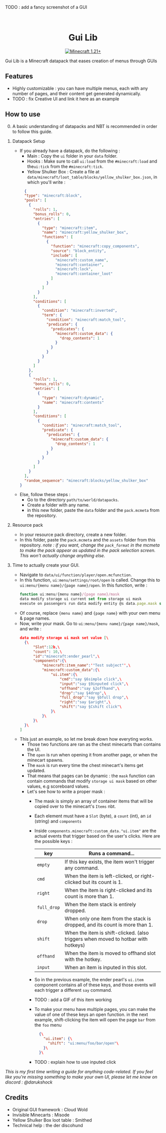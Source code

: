 TODO : add a fancy screenshot of a GUI 
<h1 align="center">
  <br>
  Gui Lib
  <br>
</h1>
<p align="center">
  <a href="https://minecraft.wiki/w/Java_Edition_1.21">
    <img src="https://img.shields.io/badge/Minecraft-1.21+-blue"
         alt="Minecraft 1.21+">
  </a>
</p>

Gui Lib is a Minecraft datapack that eases creation of menus through GUIs

## Features
- Highly customizable : you can have multiple menus, each with any number of pages, and their content get generated dynamically.
- TODO : fix Creative UI and link it here as an example
## How to use

0) A basic understanding of datapacks and NBT is recommended in order to follow this guide.

1) Datapack Setup
    - If you already have a datapack, do the following : 
      + Main : Copy the `ui` folder in your `data` folder.
      + Hooks : Make sure to call `ui:load` from the `#minecraft:load` and the`ui:tick` from the `#minecraft:tick`.
      + Yellow Shulker Box : Create a file at `data/minecraft/loot_table/blocks/yellow_shulker_box.json`, in which you'll write :
      ```json
        {
        "type": "minecraft:block",
        "pools": [
          {
            "rolls": 1,
            "bonus_rolls": 0,
            "entries": [
              {
                "type": "minecraft:item",
                "name": "minecraft:yellow_shulker_box",
                "functions": [
                  {
                    "function": "minecraft:copy_components",
                    "source": "block_entity",
                    "include": [
                      "minecraft:custom_name",
                      "minecraft:container",
                      "minecraft:lock",
                      "minecraft:container_loot"
                    ]
                  }
                ]
              }
            ],
            "conditions": [
              {
                "condition": "minecraft:inverted",
                "term": {
                  "condition": "minecraft:match_tool",
                  "predicate": {
                    "predicates": {
                      "minecraft:custom_data": {
                        "drop_contents": 1
                      }
                    }
                  }
                }
              }
            ]
          },
          {
            "rolls": 1,
            "bonus_rolls": 0,
            "entries": [
              {
                "type": "minecraft:dynamic",
                "name": "minecraft:contents"
              }
            ],
            "conditions": [
              {
                "condition": "minecraft:match_tool",
                "predicate": {
                  "predicates": {
                    "minecraft:custom_data": {
                      "drop_contents": 1
                    }
                  }
                }
              }
            ]
          }
        ],
        "random_sequence": "minecraft:blocks/yellow_shulker_box"
      }
    - Else, follow these steps :
        + Go to the directory `path/to/world/datapacks`.
        + Create a folder with any name.
        + in this new folder, paste the `data` folder and the `pack.mcmeta` from the repository.
2) Resource pack
    - In your resource pack directory, create a new folder.
    - In this folder, paste the `pack.mcmeta` and the `assets` folder from this repository. <i>note : if you want, change the `pack_format` in the mcmeta to make the pack appear as updated in the pack selection screen. This won't actually change anything else. </i>

3) Time to actually create your GUI.
    + Navigate to `data/ui/function/player/open.mcfunction`.
    + In this function, `ui:menu/settings/root/open` is called. Change this to `ui:menu/{menu name}/{page name}/open`. In this function, write :
      ```js
      function ui:menu/{menu name}/{page name}/mask
      data modify storage ui current set from storage ui mask
      execute on passengers run data modify entity @s data.page.mask set value "function ui:menu/{menu name}/ {page name}/mask"
    + Of course, replace `{menu name}` and `{page name}` with your own menu & page names.
    + Now, write your mask. Go to `ui:menu/{menu name}/{page name}/mask`, and write :
      ```json
      data modify storage ui mask set value [\
        {\
            "Slot":12b,\
            "count": 10,\
            "id":"minecraft:ender_pearl",\
            "components":{\
                "minecraft:item_name":'"Test subject"',\
                "minecraft:custom_data":{\
                    "ui.item":{\
                        "cmd":"say §6simple click",\
                        "input":"say §9inputed click",\
                        "offhand":"say §2offhand",\
                        "drop":"say §4drop",\
                        "full_drop":"say §bfull drop",\
                        "right":"say §aright",\
                        "shift":"say §Cshift click"\
                    }\
                }\
            }\
        }\
      ]
    + This just an example, so let me break down how everyting works.
      - Those two functions are ran as the chest minecarts than contains the UI.
      - The `open` is run when opening it from another page, or when the minecart spawns.
      - The `mask` is run every time the chest minecart's items get updated.
      - That means that pages can be dynamic : the `mask` function can contain commands that modify `storage ui mask` based on other values, e.g scoreboard values.
      - Let's see how to write a proper mask :
        + The mask is simply an array of container items that will be copied over to the minecart's `Items` nbt.
        + Each element must have a `Slot` (byte), a `count` (int), an `id` (string) and `components`
        + Inside `components.minecraft:custom_data."ui.item"` are the actual events that trigger based on the user's clicks. Here are the possible keys :

            | **key**   | Runs a command...                                                                 |
            |-----------|-----------------------------------------------------------------------------------|
            | `empty`     | If this key exists, the item won't trigger any command.                           |
            | `cmd`       | When the item is left-clicked, or right-clicked but its count is 1.               |
            | `right`     | When the item is right-clicked and its count is more than 1.                      |
            | `full_drop` | When the item stack is entirely dropped.                                          |
            | `drop`      | When only one item from the stack is dropped, and its count is more than 1.       |
            | `shift`     | When the item is shift-clicked. (also triggers when moved to hotbar with hotkeys) |
            | `offhand`   | When the item is moved to offhand slot with the hotkey.                           |
            | `input`     | When an item is inputed in this slot.                                             |
        + So in the previous example, the ender pearl's `ui.item` component contains all of these keys, and those events will each trigger a different `say` command.
        + TODO : add a GIF of this item working
        + To make your menu have multiple pages, you can make the value of one of these keys an open function. in the next example, shift-clicking the item will open the page `bar` from the `foo` menu
            ```json
              {\
                "ui.item": {\
                  "shift": "ui:menu/foo/bar/open"\
                }\
              }\
        + TODO : explain how to use inputed click

<i>This is my first time writing a guide for anything code-related. If you feel like you're missing something to make your own UI, please let me know on discord : @darukshock</i>
## Credits
- Original GUI framework : Cloud Wold
- Invisible Minecarts : Misode
- Yellow Shulker Box loot table : Smithed
- Technical help : the der discohund